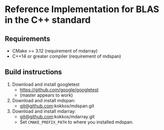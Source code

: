 # Reference Implementation for BLAS in the C++ standard

## Requirements

  - CMake >= 3.12 (requirement of mdarray)
  - C++14 or greater compiler (requirement of mdspan)

## Build instructions

1. Download and install googletest
   - https://github.com/google/googletest
   - (master appears to work)
2. Download and install mdspan:
   - git@github.com:kokkos/mdspan.git
3. Download and install mdarray:
   - git@github.com:kokkos/mdarray.git
   - Set `CMAKE_PREFIX_PATH` to where you installed mdspan.
